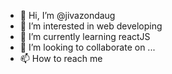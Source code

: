 - 👋 Hi, I’m @jivazondaug
- 👀 I’m interested in web developing
- 🌱 I’m currently learning reactJS
- 💞️ I’m looking to collaborate on ...
- 📫 How to reach me 

<!---
jivazondaug/jivazondaug is a ✨ special ✨ repository because its `README.md` (this file) appears on your GitHub profile.
You can click the Preview link to take a look at your changes.
--->
